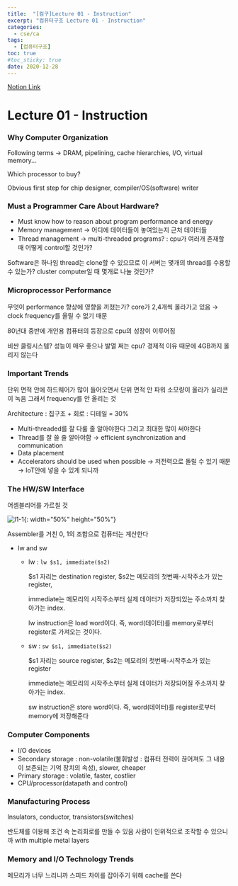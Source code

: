 ```yaml
---
title:  "[컴구]Lecture 01 - Instruction"
excerpt: "컴퓨터구조 Lecture 01 - Instruction"
categories:
  - cse/ca
tags:
  - [컴퓨터구조]
toc: true
#toc_sticky: true
date: 2020-12-28
---
```


[Notion Link](https://www.notion.so/Lecture-01-Instruction-418b8cc456774ea7bbb5a7464b1c3903)

# Lecture 01 - Instruction

### Why Computer Organization

Following terms → DRAM, pipelining, cache hierarchies, I/O, virtual memory...

Which processor to buy?

Obvious first step for chip designer, compiler/OS(software) writer

### Must a Programmer Care About Hardware?

- Must know how to reason about program performance and energy
- Memory management → 어디에 데이터들이 놓여있는지 근처 데이터들
- Thread management  → multi-threaded programs? : cpu가 여러개 존재할 때 어떻게 control할 것인가?

Software은 하나임 thread는 clone할 수 있으므로 이 서버는 몇개의 thread를 수용할 수 있는가? cluster computer일 때 몇개로 나눌 것인가?

### Microprocessor Performance

무엇이 performance 향상에 영향을 끼쳤는가? core가 2,4개씩 올라가고 있음 → clock frequency를 올릴 수 없기 때문

80년대 중반에 개인용 컴퓨터의 등장으로 cpu의 성장이 이루어짐

비싼 쿨링시스템? 성능이 매우 좋으나 발열 쩌는 cpu? 경제적 이유 때문에 4GB까지 올리지 않는다

### Important Trends

단위 면적 안에 하드웨어가 많이 들어오면서 단위 면적 안 파워 소모량이 올라가 실리콘이 녹음 그래서 frequency를 안 올리는 것

Architecture : 집구조 + 회로 : 디테일 = 30%

- Multi-threaded를 잘 다룰 줄 알아야한다 그리고 최대한 많이 써야한다
- Thread를 잘 쓸 줄 알아야함 → efficient synchronization and communication
- Data placement
- Accelerators should be used when possible → 저전력으로 돌릴 수 있기 때문 → IoT안에 넣을 수 있게 되니까

### The HW/SW Interface

어셈블리어를 가르칠 것

![l1-1](/assets/images/posts/ca/l1-1.jpg){: width="50%" height="50%"}

Assembler를 거친 0, 1의 조합으로 컴퓨터는 계산한다

- lw and sw
  - lw : `lw $s1, immediate($s2)`

    \$s1 자리는 destination register, $s2는 메모리의 첫번째-시작주소가 있는 register,

    immediate는 메모리의 시작주소부터 실제 데이터가 저장되있는 주소까지 찾아가는 index.

    lw instruction은 load word이다. 즉, word(데이터)를 memory로부터 register로 가져오는 것이다.

  - sw : `sw $s1, immediate($s2)`

    \$s1 자리는 source register, $s2는 메모리의 첫번째-시작주소가 있는 register

    immediate는 메모리의 시작주소부터 실제 데이터가 저장되어질 주소까지 찾아가는 index.

    sw instruction은 store word이다. 즉, word(데이터)를 register로부터 memory에 저장해준다

### Computer Components

- I/O devices
- Secondary storage : non-volatile(불휘발성 : 컴퓨터 전력이 끊어져도 그 내용이 보존되는 기억 장치의 속성), slower, cheaper
- Primary storage : volatile, faster, costlier
- CPU/processor(datapath and control)

### Manufacturing Process

Insulators, conductor, transistors(switches)

반도체를 이용해 조건 속 논리회로를 만들 수 있음 사람이 인위적으로 조작할 수 있으니까 with multiple metal layers

### Memory and I/O Technology Trends

메모리가 너무 느리니까 스피드 차이를 잡아주기 위해 cache를 쓴다
